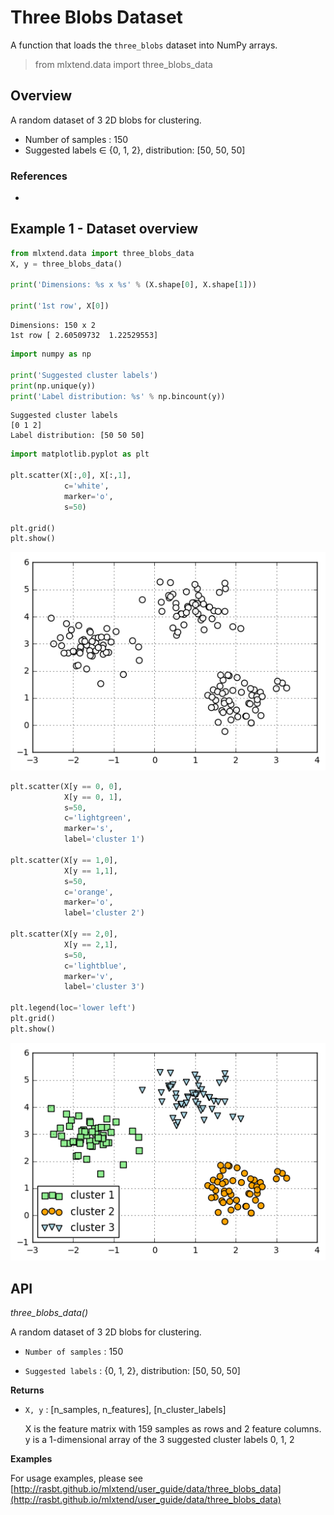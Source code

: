 # Three Blobs Dataset

A function that loads the `three_blobs` dataset into NumPy arrays.

> from mlxtend.data import three_blobs_data

## Overview

A random dataset of 3 2D blobs for clustering.

- Number of samples : 150
- Suggested labels $\in$ {0, 1, 2}, distribution: [50, 50, 50]

### References

- 

## Example 1 - Dataset overview


```python
from mlxtend.data import three_blobs_data
X, y = three_blobs_data()

print('Dimensions: %s x %s' % (X.shape[0], X.shape[1]))

print('1st row', X[0])
```

    Dimensions: 150 x 2
    1st row [ 2.60509732  1.22529553]



```python
import numpy as np

print('Suggested cluster labels')
print(np.unique(y))
print('Label distribution: %s' % np.bincount(y))
```

    Suggested cluster labels
    [0 1 2]
    Label distribution: [50 50 50]



```python
import matplotlib.pyplot as plt

plt.scatter(X[:,0], X[:,1],
            c='white',
            marker='o',
            s=50)

plt.grid()
plt.show()
```


![png](three_blobs_data_files/three_blobs_data_10_0.png)



```python
plt.scatter(X[y == 0, 0],
            X[y == 0, 1],
            s=50,
            c='lightgreen',
            marker='s',
            label='cluster 1')

plt.scatter(X[y == 1,0],
            X[y == 1,1],
            s=50,
            c='orange',
            marker='o',
            label='cluster 2')

plt.scatter(X[y == 2,0],
            X[y == 2,1],
            s=50,
            c='lightblue',
            marker='v',
            label='cluster 3')

plt.legend(loc='lower left')
plt.grid()
plt.show()
```


![png](three_blobs_data_files/three_blobs_data_11_0.png)


## API


*three_blobs_data()*

A random dataset of 3 2D blobs for clustering.


- `Number of samples` : 150


- `Suggested labels` : {0, 1, 2}, distribution: [50, 50, 50]


**Returns**

- `X, y` : [n_samples, n_features], [n_cluster_labels]

    X is the feature matrix with 159 samples as rows
    and 2 feature columns.
    y is a 1-dimensional array of the 3 suggested cluster labels 0, 1, 2

**Examples**

For usage examples, please see
    [http://rasbt.github.io/mlxtend/user_guide/data/three_blobs_data](http://rasbt.github.io/mlxtend/user_guide/data/three_blobs_data)


